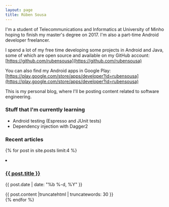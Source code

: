 ```yaml
---
layout: page
title: Rúben Sousa
---
```

I'm a student of Telecommunications and Informatics at University of Minho hoping to finish my master's degree on 2017.
I'm also a part-time Android developer freelancer.

I spend a lot of my free time developing some projects in Android and Java, some of which are open source and available on my GitHub account:
[https://github.com/rubensousa](https://github.com/rubensousa)

You can also find my Android apps in Google Play: [https://play.google.com/store/apps/developer?id=rubensousa](https://play.google.com/store/apps/developer?id=rubensousa)

This is my personal blog, where I'll be posting content related to software engineering.

### Stuff that I'm currently learning

- Android testing (Espresso and JUnit tests)
- Dependency injection with Dagger2

### Recent articles

{% for post in site.posts limit:4 %}
<li class="c-archives__item">
            <h3><a href="{{ post.url | prepend: site.baseurl }}">{{ post.title }}</a></h3>
            <p>{{ post.date | date: "%b %-d, %Y" }}</p>
              <div>{{ post.content |truncatehtml | truncatewords: 30 }}</div>
        </li>
{% endfor %}